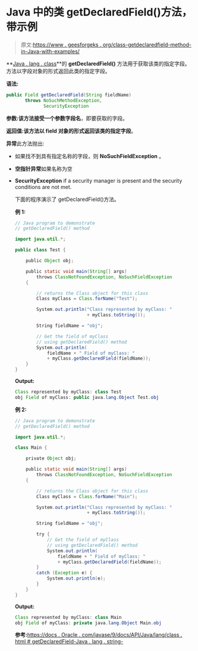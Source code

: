 # Java 中的类 getDeclaredField()方法，带示例

> 原文:[https://www . geesforgeks . org/class-getdeclaredfield-method-in-Java-with-examples/](https://www.geeksforgeeks.org/class-getdeclaredfield-method-in-java-with-examples/)

**[Java . lang . class](https://www.geeksforgeeks.org/java-lang-class-class-java-set-1/)**的 **getDeclaredField()** 方法用于获取该类的指定字段。方法以字段对象的形式返回此类的指定字段。

**语法:**

```java
public Field getDeclaredField(String fieldName)
       throws NoSuchMethodException,
              SecurityException

```

**参数:**该方法接受一个参数**字段名**，即要获取的字段。

**返回值:**该方法以 field 对象的形式返回该类的指定**字段**。

**异常**此方法抛出:

*   如果找不到具有指定名称的字段，则 **NoSuchFieldException** 。
*   **空指针异常**如果名称为空
*   **SecurityException** if a security manager is present and the security conditions are not met.

    下面的程序演示了 getDeclaredField()方法。

    **例 1:**

    ```java
    // Java program to demonstrate
    // getDeclaredField() method

    import java.util.*;

    public class Test {

        public Object obj;

        public static void main(String[] args)
            throws ClassNotFoundException, NoSuchFieldException
        {

            // returns the Class object for this class
            Class myClass = Class.forName("Test");

            System.out.println("Class represented by myClass: "
                               + myClass.toString());

            String fieldName = "obj";

            // Get the field of myClass
            // using getDeclaredField() method
            System.out.println(
                fieldName + " Field of myClass: "
                + myClass.getDeclaredField(fieldName));
        }
    }
    ```

    **Output:**

    ```java
    Class represented by myClass: class Test
    obj Field of myClass: public java.lang.Object Test.obj

    ```

    **例 2:**

    ```java
    // Java program to demonstrate
    // getDeclaredField() method

    import java.util.*;

    class Main {

        private Object obj;

        public static void main(String[] args)
            throws ClassNotFoundException, NoSuchFieldException
        {

            // returns the Class object for this class
            Class myClass = Class.forName("Main");

            System.out.println("Class represented by myClass: "
                               + myClass.toString());

            String fieldName = "obj";

            try {
                // Get the field of myClass
                // using getDeclaredField() method
                System.out.println(
                    fieldName + " Field of myClass: "
                    + myClass.getDeclaredField(fieldName));
            }
            catch (Exception e) {
                System.out.println(e);
            }
        }
    }
    ```

    **Output:**

    ```java
    Class represented by myClass: class Main
    obj Field of myClass: private java.lang.Object Main.obj

    ```

    **参考:**[https://docs . Oracle . com/javase/9/docs/API/Java/lang/class . html # getDeclaredField-Java . lang . string-](https://docs.oracle.com/javase/9/docs/api/java/lang/Class.html#getDeclaredField-java.lang.String-)